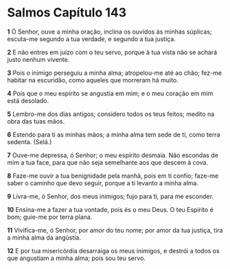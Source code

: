 # Salmos Capítulo 143

**1** 	Ó Senhor, ouve a minha oração, inclina os ouvidos às minhas súplicas; escuta-me segundo a tua verdade, e segundo a tua justiça.

**2** 	E não entres em juízo com o teu servo, porque à tua vista não se achará justo nenhum vivente.

**3** 	Pois o inimigo perseguiu a minha alma; atropelou-me até ao chão; fez-me habitar na escuridão, como aqueles que morreram há muito.

**4** 	Pois que o meu espírito se angustia em mim; e o meu coração em mim está desolado.

**5** 	Lembro-me dos dias antigos; considero todos os teus feitos; medito na obra das tuas mãos.

**6** 	Estendo para ti as minhas mãos; a minha alma tem sede de ti, como terra sedenta. (Selá.)

**7** 	Ouve-me depressa, ó Senhor; o meu espírito desmaia. Não escondas de mim a tua face, para que não seja semelhante aos que descem à cova.

**8** 	Faze-me ouvir a tua benignidade pela manhã, pois em ti confio; faze-me saber o caminho que devo seguir, porque a ti levanto a minha alma.

**9** 	Livra-me, ó Senhor, dos meus inimigos; fujo para ti, para me esconder.

**10** 	Ensina-me a fazer a tua vontade, pois és o meu Deus. O teu Espírito é bom; guie-me por terra plana.

**11** 	Vivifica-me, ó Senhor, por amor do teu nome; por amor da tua justiça, tira a minha alma da angústia.

**12** 	E por tua misericórdia desarraiga os meus inimigos, e destrói a todos os que angustiam a minha alma; pois sou teu servo.

